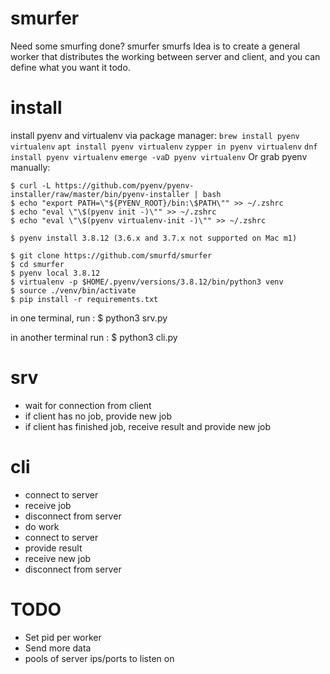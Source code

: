 # smurfer
Need some smurfing done? smurfer smurfs
Idea is to create a general worker that distributes the working between server and client, and you can define what you want it todo.

# install
install pyenv and virtualenv via package manager:
`brew install pyenv virtualenv`
`apt install pyenv virtualenv`
`zypper in pyenv virtualenv`
`dnf install pyenv virtualenv`
`emerge -vaD pyenv virtualenv`
Or grab pyenv manually:
```
$ curl -L https://github.com/pyenv/pyenv-installer/raw/master/bin/pyenv-installer | bash
$ echo "export PATH=\"${PYENV_ROOT}/bin:\$PATH\"" >> ~/.zshrc
$ echo "eval \"\$(pyenv init -)\"" >> ~/.zshrc
$ echo "eval \"\$(pyenv virtualenv-init -)\"" >> ~/.zshrc
```

```
$ pyenv install 3.8.12 (3.6.x and 3.7.x not supported on Mac m1)

$ git clone https://github.com/smurfd/smurfer
$ cd smurfer
$ pyenv local 3.8.12
$ virtualenv -p $HOME/.pyenv/versions/3.8.12/bin/python3 venv
$ source ./venv/bin/activate
$ pip install -r requirements.txt
```
in one terminal, run :
$ python3 srv.py

in another terminal run :
$ python3 cli.py

# srv
- wait for connection from client
- if client has no job, provide new job
- if client has finished job, receive result and provide new job

# cli
- connect to server
- receive job
- disconnect from server
- do work
- connect to server
- provide result
- receive new job
- disconnect from server

# TODO
- Set pid per worker
- Send more data
- pools of server ips/ports to listen on
